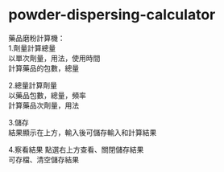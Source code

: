 # powder-dispersing-calculator
藥品磨粉計算機：  
1.劑量計算總量  
以單次劑量，用法，使用時間  
計算藥品的包數，總量  
  
2.總量計算劑量  
以藥品包數，總量，頻率  
計算藥品次劑量，用法  
  
3.儲存  
結果顯示在上方，輸入後可儲存輸入和計算結果  
  
4.察看結果
點選右上方查看、關閉儲存結果  
可存檔、清空儲存結果  

